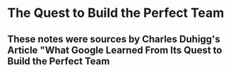 # The Quest to Build the Perfect Team

## These notes were sources by Charles Duhigg's Article "What Google Learned From Its Quest to Build the Perfect Team

